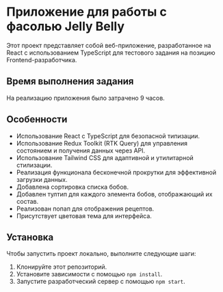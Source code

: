 # Приложение для работы с фасолью Jelly Belly

Этот проект представляет собой веб-приложение, разработанное на React с использованием TypeScript для тестового задания на позицию Frontend-разработчика. 

## Время выполнения задания
На реализацию приложения было затрачено 9 часов.

## Особенности
- Использование React с TypeScript для безопасной типизации.
- Использование Redux Toolkit (RTK Query) для управления состоянием и получения данных через API.
- Использование Tailwind CSS для адаптивной и утилитарной стилизации.
- Реализация функционала бесконечной прокрутки для эффективной загрузки данных.
- Добавлена сортировка списка бобов.
- Добавлен тултип для каждого элемента бобов, отображающий их состав.
- Реализован попап для отображения рецептов.
- Присутствует цветовая тема для интерфейса.

## Установка
Чтобы запустить проект локально, выполните следующие шаги:
1. Клонируйте этот репозиторий.
2. Установите зависимости с помощью `npm install`.
3. Запустите разработческий сервер с помощью `npm start`.
